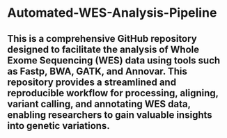 # Automated-WES-Analysis-Pipeline

## This is a comprehensive GitHub repository designed to facilitate the analysis of Whole Exome Sequencing (WES) data using tools such as Fastp, BWA, GATK, and Annovar. This repository provides a streamlined and reproducible workflow for processing, aligning, variant calling, and annotating WES data, enabling researchers to gain valuable insights into genetic variations.
